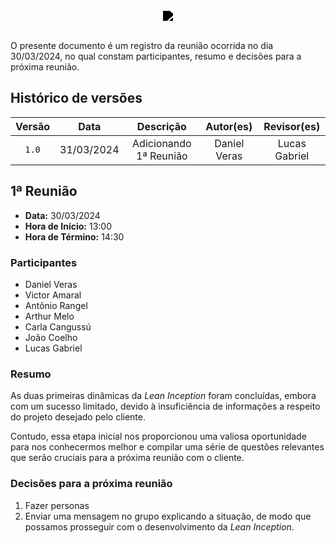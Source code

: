 <br/>

<div style="display: flex; flex-direction: column; justify-content: center; align-items:center;">
    <img src="https://dansousamelo.github.io/RQ_ISP/assets/backlog/BACKLOG-ICON.png" style="filter: brightness(0%);" />
</div>


<br/>
<p align="flex-direction: column; justify">
O presente documento é um registro da reunião ocorrida no dia 30/03/2024, no qual constam participantes, resumo e decisões para a próxima reunião.</p>

## Histórico de versões

| Versão |    Data    |       Descrição        |  Autor(es)   |  Revisor(es)  |
| :----: | :--------: | :--------------------: | :----------: | :-----------: |
| `1.0`  | 31/03/2024 | Adicionando 1ª Reunião | Daniel Veras | Lucas Gabriel |

## 1ª Reunião

- **Data:** 30/03/2024
- **Hora de Início:** 13:00
- **Hora de Término:** 14:30

### Participantes

- Daniel Veras
- Victor Amaral
- Antônio Rangel
- Arthur Melo
- Carla Cangussú
- João Coelho
- Lucas Gabriel

### Resumo
As duas primeiras dinâmicas da <i>Lean Inception</i> foram concluídas, embora com um sucesso limitado, devido à insuficiência de informações a respeito do projeto desejado pelo cliente. 

Contudo, essa etapa inicial nos proporcionou uma valiosa oportunidade para nos conhecermos melhor e compilar uma série de questões relevantes que serão cruciais para a próxima reunião com o cliente.

### Decisões para a próxima reunião
1. Fazer personas 
2. Enviar uma mensagem no grupo explicando a situação, de modo que possamos prosseguir com o desenvolvimento da <i>Lean Inception</i>.


